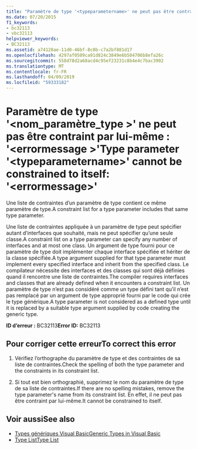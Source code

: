 ```yaml
---
title: "Paramètre de type '<typeparametername>' ne peut pas être contraint par lui-même : '<errormessage>'"
ms.date: 07/20/2015
f1_keywords:
- bc32113
- vbc32113
helpviewer_keywords:
- BC32113
ms.assetid: a74128ae-11d0-46bf-8c0b-c7a2bf881d17
ms.openlocfilehash: 4297af0509ca91d824c3849e6b504706b8efa26c
ms.sourcegitcommit: 558d78d2a68acd4c95ef23231c8b4e4c7bac3902
ms.translationtype: MT
ms.contentlocale: fr-FR
ms.lasthandoff: 04/09/2019
ms.locfileid: "59333182"
---
```

# <a name="type-parameter-typeparametername-cannot-be-constrained-to-itself-errormessage"></a><span data-ttu-id="730f8-102">Paramètre de type '\<nom_paramètre_type >' ne peut pas être contraint par lui-même : '\<errormessage >'</span><span class="sxs-lookup"><span data-stu-id="730f8-102">Type parameter '\<typeparametername>' cannot be constrained to itself: '\<errormessage>'</span></span>
<span data-ttu-id="730f8-103">Une liste de contraintes d’un paramètre de type contient ce même paramètre de type.</span><span class="sxs-lookup"><span data-stu-id="730f8-103">A constraint list for a type parameter includes that same type parameter.</span></span>  
  
 <span data-ttu-id="730f8-104">Une liste de contraintes appliquée à un paramètre de type peut spécifier autant d’interfaces que souhaité, mais ne peut spécifier qu’une seule classe.</span><span class="sxs-lookup"><span data-stu-id="730f8-104">A constraint list on a type parameter can specify any number of interfaces and at most one class.</span></span> <span data-ttu-id="730f8-105">Un argument de type fourni pour ce paramètre de type doit implémenter chaque interface spécifiée et hériter de la classe spécifiée.</span><span class="sxs-lookup"><span data-stu-id="730f8-105">A type argument supplied for that type parameter must implement every specified interface and inherit from the specified class.</span></span> <span data-ttu-id="730f8-106">Le compilateur nécessite des interfaces et des classes qui sont déjà définies quand il rencontre une liste de contraintes.</span><span class="sxs-lookup"><span data-stu-id="730f8-106">The compiler requires interfaces and classes that are already defined when it encounters a constraint list.</span></span> <span data-ttu-id="730f8-107">Un paramètre de type n’est pas considéré comme un type défini tant qu’il n’est pas remplacé par un argument de type approprié fourni par le code qui crée le type générique.</span><span class="sxs-lookup"><span data-stu-id="730f8-107">A type parameter is not considered as a defined type until it is replaced by a suitable type argument supplied by code creating the generic type.</span></span>  
  
 <span data-ttu-id="730f8-108">**ID d’erreur :** BC32113</span><span class="sxs-lookup"><span data-stu-id="730f8-108">**Error ID:** BC32113</span></span>  
  
## <a name="to-correct-this-error"></a><span data-ttu-id="730f8-109">Pour corriger cette erreur</span><span class="sxs-lookup"><span data-stu-id="730f8-109">To correct this error</span></span>  
  
1. <span data-ttu-id="730f8-110">Vérifiez l’orthographe du paramètre de type et des contraintes de sa liste de contraintes.</span><span class="sxs-lookup"><span data-stu-id="730f8-110">Check the spelling of both the type parameter and the constraints in its constraint list.</span></span>  
  
2. <span data-ttu-id="730f8-111">Si tout est bien orthographié, supprimez le nom du paramètre de type de sa liste de contraintes.</span><span class="sxs-lookup"><span data-stu-id="730f8-111">If there are no spelling mistakes, remove the type parameter's name from its constraint list.</span></span> <span data-ttu-id="730f8-112">En effet, il ne peut pas être contraint par lui-même.</span><span class="sxs-lookup"><span data-stu-id="730f8-112">It cannot be constrained to itself.</span></span>  
  
## <a name="see-also"></a><span data-ttu-id="730f8-113">Voir aussi</span><span class="sxs-lookup"><span data-stu-id="730f8-113">See also</span></span>

- [<span data-ttu-id="730f8-114">Types génériques Visual Basic</span><span class="sxs-lookup"><span data-stu-id="730f8-114">Generic Types in Visual Basic</span></span>](../../visual-basic/programming-guide/language-features/data-types/generic-types.md)
- [<span data-ttu-id="730f8-115">Type List</span><span class="sxs-lookup"><span data-stu-id="730f8-115">Type List</span></span>](../../visual-basic/language-reference/statements/type-list.md)
